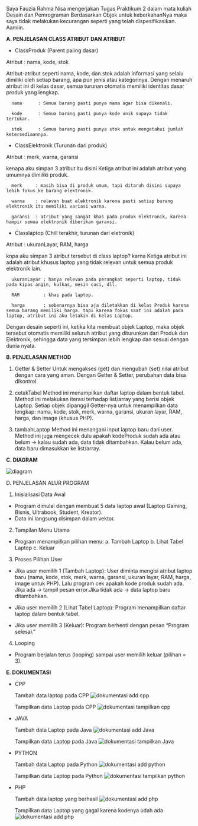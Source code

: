 Saya Fauzia Rahma Nisa mengerjakan Tugas Praktikum 2 dalam mata kuliah Desain dan Pemrograman Berdasarkan Objek untuk keberkahanNya maka saya tidak melakukan kecurangan seperti yang telah dispesifikasikan. Aamiin.


**A. PENJELASAN CLASS ATRIBUT DAN ATRIBUT**

- ClassProduk (Parent paling dasar)
  
Atribut : nama, kode, stok

Atribut-atribut seperti nama, kode, dan stok adalah informasi yang selalu dimiliki oleh setiap barang, apa pun jenis atau kategorinya. Dengan menaruh atribut ini di kelas dasar, semua turunan otomatis memiliki identitas dasar produk yang lengkap.

      nama      : Semua barang pasti punya nama agar bisa dikenali.
  
      kode      : Semua barang pasti punya kode unik supaya tidak tertukar.
  
      stok      : Semua barang pasti punya stok untuk mengetahui jumlah ketersediaannya.

- ClassElektronik (Turunan dari produk)
  
Atribut  : merk, warna, garansi

kenapa aku simpan 3 atribut itu disini Ketiga atribut ini adalah atribut yang umumnya dimiliki produk.

      merk     : masih bisa di produk umum, tapi ditaruh disini supaya lebih fokus ke barang elektronik.
      
      warna    : relevan buat elektronik karena pasti setiap barang elektronik itu memiliki variasi warna.
      
      garansi  : atribut yang sangat khas pada produk elektronik, karena hampir semua elektronik diberikan garansi.

- Classlaptop (Chill terakhir, turunan dari eletronik)
  
Atribut  : ukuranLayar, RAM, harga

knpa aku simpan 3 atribut tersebut di class laptop? karna Ketiga atribut ini adalah atribut khusus laptop yang tidak relevan untuk semua produk elektronik lain.

      ukuranLayar : hanya relevan pada perangkat seperti laptop, tidak pada kipas angin, kulkas, mesin cuci, dll.
      
      RAM         : khas pada laptop.
      
      harga       : sebenarnya bisa aja diletakkan di kelas Produk karena semua barang memiliki harga. tapi karena fokus saat ini adalah pada laptop, atribut ini aku letakin di kelas Laptop.

Dengan desain seperti ini, ketika kita membuat objek Laptop, maka objek tersebut otomatis memiliki seluruh atribut yang diturunkan dari Produk dan Elektronik, sehingga data yang tersimpan lebih lengkap dan sesuai dengan dunia nyata.

**B. PENJELASAN METHOD**
1. Getter & Setter
   Untuk mengakses (get) dan mengubah (set) nilai atribut dengan cara yang aman. Dengan Getter & Setter, perubahan data bisa dikontrol.
   
3. cetakTabel
   Method ini menampilkan daftar laptop dalam bentuk tabel. Method ini melakukan iterasi terhadap list/array yang berisi objek Laptop. Setiap objek dipanggil Getter-nya untuk menampilkan data lengkap: nama, kode, stok, merk, warna, garansi, ukuran layar, RAM, harga, dan image (khusus PHP).
   
5. tambahLaptop
   Method ini menangani input laptop baru dari user. Method ini juga mengecek dulu apakah kodeProduk sudah ada atau belum → kalau sudah ada, data tidak ditambahkan. Kalau belum ada, data baru dimasukkan ke list/array.
   
**C. DIAGRAM**

![diagram](diagramTP2.png)

D. PENJELASAN ALUR PROGRAM
1. Inisialisasi Data Awal
- Program dimulai dengan membuat 5 data laptop awal (Laptop Gaming, Bisnis, Ultrabook, Student, Kreator).
- Data ini langsung disimpan dalam vektor.
  
2. Tampilan Menu Utama
- Program menampilkan pilihan menu:
  a. Tambah Laptop
  b. Lihat Tabel Laptop
  c. Keluar

3. Proses Pilihan User
- Jika user memilih 1 (Tambah Laptop): User diminta mengisi atribut laptop baru (nama, kode, stok, merk, warna, garansi, ukuran layar, RAM, harga, image untuk PHP). Lalu program cek apakah kode produk sudah ada. Jika ada → tampil pesan error.Jika tidak ada → data laptop baru ditambahkan.

- Jika user memilih 2 (Lihat Tabel Laptop): Program menampilkan daftar laptop dalam bentuk tabel.

- Jika user memilih 3 (Keluar): Program berhenti dengan pesan “Program selesai.”

4. Looping
- Program berjalan terus (looping) sampai user memilih keluar (pilihan = 3).

**E. DOKUMENTASI**
- CPP
  
  Tambah data laptop pada CPP
  ![dokumentasi add cpp](CPP/Dokumentasi/cpp_add.png)
  
  Tampilkan data Laptop pada CPP
  ![dokumentasi tampilkan cpp](CPP/Dokumentasi/cpp_tampilkan.png)

- JAVA

  Tambah data Laptop pada Java
  ![dokumentasi add Java](JAVA/Dokumentasi/java_add.png)

  Tampilkan data Laptop pada Java
  ![dokumentasi tampilkan Java](JAVA/Dokumentasi/java_tampilkan.png)

- PYTHON

  Tambah data Laptop pada Python
  ![dokumentasi add python](PYTHON/Dokumentasi/python_add.png)

  Tampilkan data Laptop pada Python
  ![dokumentasi tampilkan python](PYTHON/Dokumentasi/python_tampilkan.png)

- PHP

  Tambah data laptop yang berhasil
  ![dokumentasi add php](PHP/Dokumentasi/php_addBerhasil.png)

  Tampilkan data Laptop yang gagal karena kodenya udah ada
  ![dokumentasi add php](PHP/Dokumentasi/php_addGagal.png)
  
  
